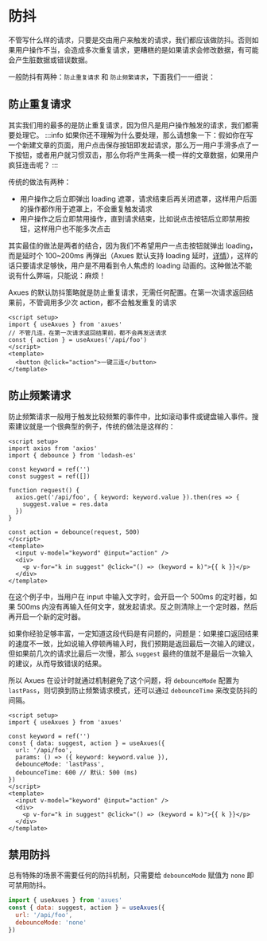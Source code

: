 # 防抖

不管写什么样的请求，只要是交由用户来触发的请求，我们都应该做防抖。否则如果用户操作不当，会造成多次重复请求，更糟糕的是如果请求会修改数据，有可能会产生脏数据或错误数据。

一般防抖有两种：`防止重复请求` 和 `防止频繁请求`，下面我们一一细说：

## 防止重复请求

其实我们用的最多的是防止重复请求，因为但凡是用户操作触发的请求，我们都需要处理它。
:::info
如果你还不理解为什么要处理，那么请想象一下：假如你在写一个新建文章的页面，用户点击保存按钮即发起请求，那么万一用户手滑多点了一下按钮，或者用户就习惯双击，那么你将产生两条一模一样的文章数据，如果用户疯狂连击呢？
:::

传统的做法有两种：

- 用户操作之后立即弹出 loading 遮罩，请求结束后再关闭遮罩，这样用户后面的操作都作用于遮罩上，不会重复触发请求
- 用户操作之后立即禁用操作，直到请求结束，比如说点击按钮后立即禁用按钮，这样用户也不能多次点击

其实最佳的做法是两者的结合，因为我们不希望用户一点击按钮就弹出 loading，而是延时个 100~200ms 再弹出（Axues 默认支持 loading 延时，[详情]()），这样的话只要请求足够快，用户是不用看到令人焦虑的 loading 动画的。这种做法不能说有什么弊端，只能说：麻烦！

Axues 的默认防抖策略就是防止重复请求，无需任何配置。在第一次请求返回结果前，不管调用多少次 action，都不会触发重复的请求

```vue
<script setup>
import { useAxues } from 'axues'
// 不管几连，在第一次请求返回结果前，都不会再发送请求
const { action } = useAxues('/api/foo')
</script>
<template>
  <button @click="action">一键三连</button>
</template>
```

## 防止频繁请求

防止频繁请求一般用于触发比较频繁的事件中，比如滚动事件或键盘输入事件。搜索建议就是一个很典型的例子，传统的做法是这样的：

```vue
<script setup>
import axios from 'axios'
import { debounce } from 'lodash-es'

const keyword = ref('')
const suggest = ref([])

function request() {
  axios.get('/api/foo', { keyword: keyword.value }).then(res => {
    suggest.value = res.data
  })
}

const action = debounce(request, 500)
</script>
<template>
  <input v-model="keyword" @input="action" />
  <div>
    <p v-for="k in suggest" @click="() => (keyword = k)">{{ k }}</p>
  </div>
</template>
```

在这个例子中，当用户在 input 中输入文字时，会开启一个 500ms 的定时器，如果 500ms 内没有再输入任何文字，就发起请求。反之则清除上一个定时器，然后再开启一个新的定时器。

如果你经验足够丰富，一定知道这段代码是有问题的，问题是：如果接口返回结果的速度不一致，比如说输入停顿再输入时，我们预期是返回最后一次输入的建议，但如果前几次的请求比最后一次慢，那么 `suggest` 最终的值就不是最后一次输入的建议，从而导致错误的结果。

所以 Axues 在设计时就通过机制避免了这个问题，将 `debounceMode` 配置为 `lastPass`，则切换到防止频繁请求模式，还可以通过 `debounceTime` 来改变防抖的间隔。

```vue
<script setup>
import { useAxues } from 'axues'

const keyword = ref('')
const { data: suggest, action } = useAxues({
  url: '/api/foo',
  params: () => ({ keyword: keyword.value }),
  debounceMode: 'lastPass',
  debounceTime: 600 // 默认: 500 (ms)
})
</script>
<template>
  <input v-model="keyword" @input="action" />
  <div>
    <p v-for="k in suggest" @click="() => (keyword = k)">{{ k }}</p>
  </div>
</template>
```

## 禁用防抖

总有特殊的场景不需要任何的防抖机制，只需要给 `debounceMode` 赋值为 `none` 即可禁用防抖。

```javascript
import { useAxues } from 'axues'
const { data: suggest, action } = useAxues({
  url: '/api/foo',
  debounceMode: 'none'
})
```
